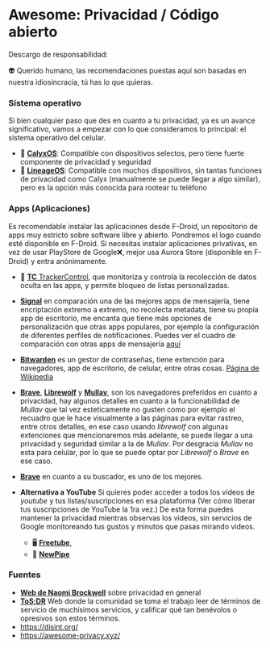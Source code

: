 # Awesome: Privacidad / Código abierto

Descargo de responsabilidad:

👽 Querido humano, las recomendaciones puestas aquí son basadas en nuestra idiosincracia, tú has lo que quieras.

### Sistema operativo

Si bien cualquier paso que des en cuanto a tu privacidad, ya es un avance significativo, vamos a empezar con lo que consideramos lo principal: el sistema operativo del celular.
- 📱 **[CalyxOS](https://calyxos.org/)**: Compatible con dispositivos selectos, pero tiene fuerte componente de privacidad y seguridad
- 📱 **[LineageOS](https://wiki.lineageos.org/)**: Compatible con muchos dispositivos, sin tantas funciones de privacidad como Calyx (manualmente se puede llegar a algo similar), pero es la opción más conocida para rootear tu teléfono 

### Apps (Aplicaciones)

Es recomendable instalar las aplicaciones desde F-Droid, un repositorio de apps muy estricto sobre software libre y abierto. Pondremos el logo cuando esté disponible en F-Droid. Si necesitas instalar aplicaciones privativas, en vez de usar PlayStore de Google❌, mejor usa Aurora Store (disponible en F-Droid) y entra anónimamente.

- 📱 [**TC** TrackerControl](https://trackercontrol.org/), que monitoriza y controla la recolección de datos oculta en las apps, y permite bloqueo de listas personalizadas.
- [**Signal**](https://signal.org/) en comparación una de las mejores apps de mensajería, tiene encriptación extremo a extremo, no recolecta metadata, tiene su propia app de escritorio, me encanta que tiene más opciones de personalización que otras apps populares, por ejemplo la configuración de diferentes perfiles de notificaciones. Puedes ver el cuadro de comparación con otras apps de mensajería [aquí](https://www.securemessagingapps.com/)
- [**Bitwarden**](https://bitwarden.com/) es un gestor de contraseñas, tiene extención para navegadores, app de escritorio, de celular, entre otras cosas. [Página de Wikipedia](https://en.wikipedia.org/wiki/Bitwarden)
- [**Brave**](https://brave.com/), [**Librewolf**](https://librewolf.net/) y [**Mullav**](https://mullvad.net/en/browser), son los navegadores preferidos en cuanto a privacidad, hay algunos detalles en cuanto a la funcionabilidad de *Mullav* que tal vez esteticamente no gusten como por ejemplo el recuadro que le hace visualmente a las páginas para evitar rastreo, entre otros detalles, en ese caso usando *librewolf* con algunas extenciones que mencionaremos más adelante, se puede llegar a una privacidad y seguridad similar a la de *Mullav*. Por desgracia *Mullav* no esta para celular, por lo que se puede optar por *Librewolf* o *Brave* en ese caso.
- [**Brave**](https://brave.com/) en cuanto a su buscador, es uno de los mejores.

-  **Alternativa a YouTube** Si quieres poder acceder a todos los videos de *youtube* y tus listas/suscripciones en esa plataforma (Ver cómo liberar tus suscripciones de YouTube la 1ra vez.) De esta forma puedes mantener la privacidad mientras observas los videos, sin servicios de Google monitoreando tus gustos y minutos que pasas mirando videos.
   - 🖥️  [**Freetube**](https://freetubeapp.io/), 
   - 📱 [**NewPipe**](https://f-droid.org/es/packages/org.schabi.newpipe/)

### Fuentes

- [**Web de Naomi Brockwell**](https://www.nbtv.media/) sobre privacidad en general 
- [**ToS;DR**](https://tosdr.org/es) Web donde la comunidad se toma el trabajo leer de términos de servicio de muchísimos servicios, y calificar qué tan benévolos o opresivos son estos términos.
- https://disint.org/
- https://awesome-privacy.xyz/
